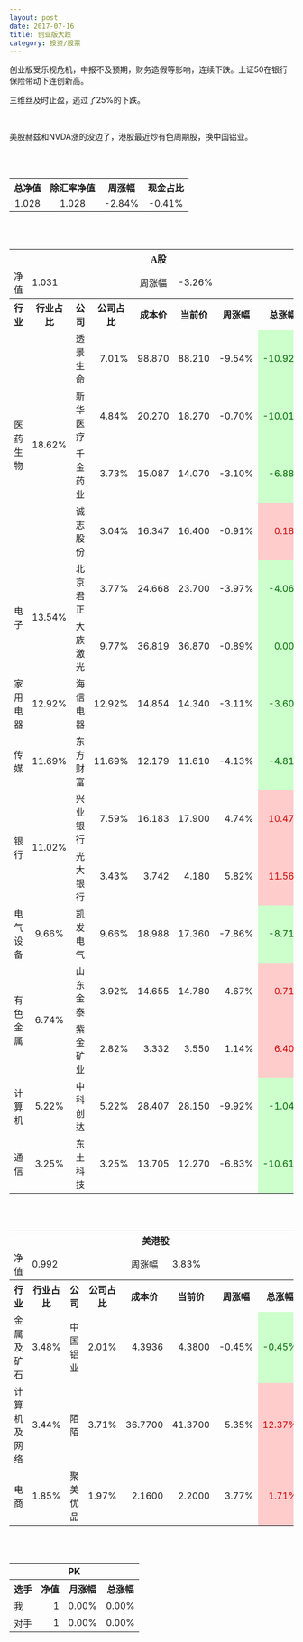 ```yaml
---
layout: post
date: 2017-07-16
title: 创业版大跌
category: 投资/股票
---
```


创业版受乐视危机，中报不及预期，财务造假等影响，连续下跌。上证50在银行保险带动下连创新高。

三维丝及时止盈，逃过了25%的下跌。

<br/>

美股赫兹和NVDA涨的没边了，港股最近炒有色周期股，换中国铝业。

<br/>
<br/>

<table cellspacing="0" border="0">
	<tr>
		<th height="17" align="center"><font face="Noto Sans CJK SC Regular">总净值</font></th>
		<th align="center"><font face="Noto Sans CJK SC Regular">除汇率净值</font></th>
		<th align="center"><font face="Noto Sans CJK SC Regular">周涨幅</font></th>
		<th align="center" valign="middle"><font face="Noto Sans CJK SC Regular">现金占比</font></th>
	</tr>
	<tr>
		<td height="17" align="center" sdval="1.028" sdnum="1033;0;0.000">1.028</td>
		<td align="center" sdval="1.028" sdnum="1033;0;0.000">1.028</td>
		<td align="center" sdval="-0.0284" sdnum="1033;0;0.00%">-2.84%</td>
		<td align="center" sdval="-0.0041" sdnum="1033;0;0.00%">-0.41%</td>
	</tr>
</table>
<br />
<br />
<table>
	<tr>
		<th colspan="8"  height="21" align="center" valign="middle"><font face="Noto Sans CJK SC Regular">A股</font></th>
		</tr>
	<tr>
		<td height="17" align="center"><font face="Noto Sans CJK SC Regular">净值</font></td>
		<td colspan="3"  align="left" valign="middle" sdval="1.031" sdnum="1033;">1.031</td>
		<td align="center"><font face="Noto Sans CJK SC Regular">周涨幅</font></td>
		<td colspan="3"  align="left" valign="middle" sdval="-0.0326" sdnum="1033;0;0.00%">-3.26%</td>
		</tr>
	<tr>
		<th height="21" align="center" valign="middle"><font face="Noto Sans CJK SC Regular">行业</font></th>
		<th align="center" valign="middle"><font face="Noto Sans CJK SC Regular">行业占比</font></th>
		<th align="center"><font face="Noto Sans CJK SC Regular">公司</font></th>
		<th align="center"><font face="Noto Sans CJK SC Regular">公司占比</font></th>
		<th align="center"><font face="Noto Sans CJK SC Regular">成本价</font></th>
		<th align="center"><font face="Noto Sans CJK SC Regular">当前价</font></th>
		<th align="center"><font face="Noto Sans CJK SC Regular">周涨幅</font></th>
		<th align="center"><font face="Noto Sans CJK SC Regular">总涨幅</font></th>
	</tr>
	<tr>
		<td rowspan="4"  height="68" align="center" valign="middle"><font face="Noto Sans CJK SC Regular">医药生物</font></td>
		<td rowspan="4"  align="center" valign="middle" sdval="0.1862" sdnum="1033;0;0.00%">18.62%</td>
		<td align="left"><font face="Noto Sans CJK SC Regular">透景生命</font></td>
		<td align="right" sdval="0.0701" sdnum="1033;0;0.00%">7.01%</td>
		<td align="right" sdval="98.87" sdnum="1033;0;0.000">98.870</td>
		<td align="right" sdval="88.21" sdnum="1033;0;0.000">88.210</td>
		<td align="right" sdval="-0.0954" sdnum="1033;0;0.00%">-9.54%</td>
		<td align="right" bgcolor="#CCFFCC" sdval="-0.10921834732477" sdnum="1033;0;0.00%"><font color="#006600">-10.92%</font></td>
	</tr>
	<tr>
		<td align="left"><font face="Noto Sans CJK SC Regular">新华医疗</font></td>
		<td align="right" sdval="0.0484" sdnum="1033;0;0.00%">4.84%</td>
		<td align="right" sdval="20.27" sdnum="1033;0;0.000">20.270</td>
		<td align="right" sdval="18.27" sdnum="1033;0;0.000">18.270</td>
		<td align="right" sdval="-0.007" sdnum="1033;0;0.00%">-0.70%</td>
		<td align="right" bgcolor="#CCFFCC" sdval="-0.100067982239763" sdnum="1033;0;0.00%"><font color="#006600">-10.01%</font></td>
	</tr>
	<tr>
		<td align="left"><font face="Noto Sans CJK SC Regular">千金药业</font></td>
		<td align="right" sdval="0.0373" sdnum="1033;0;0.00%">3.73%</td>
		<td align="right" sdval="15.087" sdnum="1033;0;0.000">15.087</td>
		<td align="right" sdval="14.07" sdnum="1033;0;0.000">14.070</td>
		<td align="right" sdval="-0.031" sdnum="1033;0;0.00%">-3.10%</td>
		<td align="right" bgcolor="#CCFFCC" sdval="-0.0688090276396899" sdnum="1033;0;0.00%"><font color="#006600">-6.88%</font></td>
	</tr>
	<tr>
		<td align="left"><font face="Noto Sans CJK SC Regular">诚志股份</font></td>
		<td align="right" sdval="0.0304" sdnum="1033;0;0.00%">3.04%</td>
		<td align="right" sdval="16.347" sdnum="1033;0;0.000">16.347</td>
		<td align="right" sdval="16.4" sdnum="1033;0;0.000">16.400</td>
		<td align="right" sdval="-0.0091" sdnum="1033;0;0.00%">-0.91%</td>
		<td align="right" bgcolor="#FFCCCC" sdval="0.00184218511041756" sdnum="1033;0;0.00%"><font color="#CC0000">0.18%</font></td>
	</tr>
	<tr>
		<td rowspan="2"  height="34" align="center" valign="middle"><font face="Noto Sans CJK SC Regular">电子</font></td>
		<td rowspan="2"  align="center" valign="middle" sdval="0.1354" sdnum="1033;0;0.00%">13.54%</td>
		<td align="left"><font face="Noto Sans CJK SC Regular">北京君正</font></td>
		<td align="right" sdval="0.0377" sdnum="1033;0;0.00%">3.77%</td>
		<td align="right" sdval="24.668" sdnum="1033;0;0.000">24.668</td>
		<td align="right" sdval="23.7" sdnum="1033;0;0.000">23.700</td>
		<td align="right" sdval="-0.0397" sdnum="1033;0;0.00%">-3.97%</td>
		<td align="right" bgcolor="#CCFFCC" sdval="-0.0406411221015081" sdnum="1033;0;0.00%"><font color="#006600">-4.06%</font></td>
	</tr>
	<tr>
		<td align="left"><font face="Noto Sans CJK SC Regular">大族激光</font></td>
		<td align="right" sdval="0.0977" sdnum="1033;0;0.00%">9.77%</td>
		<td align="right" sdval="36.819" sdnum="1033;0;0.000">36.819</td>
		<td align="right" sdval="36.87" sdnum="1033;0;0.000">36.870</td>
		<td align="right" sdval="-0.0089" sdnum="1033;0;0.00%">-0.89%</td>
		<td align="right" bgcolor="#CCFFCC" sdval="-0.000014845596024049" sdnum="1033;0;0.00%"><font color="#006600">0.00%</font></td>
	</tr>
	<tr>
		<td height="17" align="center" valign="middle"><font face="Noto Sans CJK SC Regular">家用电器</font></td>
		<td align="center" valign="middle" sdval="0.1292" sdnum="1033;0;0.00%">12.92%</td>
		<td align="left"><font face="Noto Sans CJK SC Regular">海信电器</font></td>
		<td align="right" sdval="0.1292" sdnum="1033;0;0.00%">12.92%</td>
		<td align="right" sdval="14.854" sdnum="1033;0;0.000">14.854</td>
		<td align="right" sdval="14.34" sdnum="1033;0;0.000">14.340</td>
		<td align="right" sdval="-0.0311" sdnum="1033;0;0.00%">-3.11%</td>
		<td align="right" bgcolor="#CCFFCC" sdval="-0.0360034738117679" sdnum="1033;0;0.00%"><font color="#006600">-3.60%</font></td>
	</tr>
	<tr>
		<td height="17" align="center" valign="middle"><font face="Noto Sans CJK SC Regular">传媒</font></td>
		<td align="center" valign="middle" sdval="0.1169" sdnum="1033;0;0.00%">11.69%</td>
		<td align="left"><font face="Noto Sans CJK SC Regular">东方财富</font></td>
		<td align="right" sdval="0.1169" sdnum="1033;0;0.00%">11.69%</td>
		<td align="right" sdval="12.179" sdnum="1033;0;0.000">12.179</td>
		<td align="right" sdval="11.61" sdnum="1033;0;0.000">11.610</td>
		<td align="right" sdval="-0.0413" sdnum="1033;0;0.00%">-4.13%</td>
		<td align="right" bgcolor="#CCFFCC" sdval="-0.0481197635273833" sdnum="1033;0;0.00%"><font color="#006600">-4.81%</font></td>
	</tr>
	<tr>
		<td rowspan="2"  height="34" align="center" valign="middle"><font face="Noto Sans CJK SC Regular">银行</font></td>
		<td rowspan="2"  align="center" valign="middle" sdval="0.1102" sdnum="1033;0;0.00%">11.02%</td>
		<td align="left"><font face="Noto Sans CJK SC Regular">兴业银行</font></td>
		<td align="right" sdval="0.0759" sdnum="1033;0;0.00%">7.59%</td>
		<td align="right" sdval="16.183" sdnum="1033;0;0.000">16.183</td>
		<td align="right" sdval="17.9" sdnum="1033;0;0.000">17.900</td>
		<td align="right" sdval="0.0474" sdnum="1033;0;0.00%">4.74%</td>
		<td align="right" bgcolor="#FFCCCC" sdval="0.104698992770191" sdnum="1033;0;0.00%"><font color="#CC0000">10.47%</font></td>
	</tr>
	<tr>
		<td align="left"><font face="Noto Sans CJK SC Regular">光大银行</font></td>
		<td align="right" sdval="0.0343" sdnum="1033;0;0.00%">3.43%</td>
		<td align="right" sdval="3.742" sdnum="1033;0;0.000">3.742</td>
		<td align="right" sdval="4.18" sdnum="1033;0;0.000">4.180</td>
		<td align="right" sdval="0.0582" sdnum="1033;0;0.00%">5.82%</td>
		<td align="right" bgcolor="#FFCCCC" sdval="0.115649706039551" sdnum="1033;0;0.00%"><font color="#CC0000">11.56%</font></td>
	</tr>
	<tr>
		<td height="17" align="center" valign="middle"><font face="Noto Sans CJK SC Regular">电气设备</font></td>
		<td align="center" valign="middle" sdval="0.0966" sdnum="1033;0;0.00%">9.66%</td>
		<td align="left"><font face="Noto Sans CJK SC Regular">凯发电气</font></td>
		<td align="right" sdval="0.0966" sdnum="1033;0;0.00%">9.66%</td>
		<td align="right" sdval="18.988" sdnum="1033;0;0.000">18.988</td>
		<td align="right" sdval="17.36" sdnum="1033;0;0.000">17.360</td>
		<td align="right" sdval="-0.0786" sdnum="1033;0;0.00%">-7.86%</td>
		<td align="right" bgcolor="#CCFFCC" sdval="-0.0871383610701496" sdnum="1033;0;0.00%"><font color="#006600">-8.71%</font></td>
	</tr>
	<tr>
		<td rowspan="2"  height="34" align="center" valign="middle"><font face="Noto Sans CJK SC Regular">有色金属</font></td>
		<td rowspan="2"  align="center" valign="middle" sdval="0.0674" sdnum="1033;0;0.00%">6.74%</td>
		<td align="left"><font face="Noto Sans CJK SC Regular">山东金泰</font></td>
		<td align="right" sdval="0.0392" sdnum="1033;0;0.00%">3.92%</td>
		<td align="right" sdval="14.655" sdnum="1033;0;0.000">14.655</td>
		<td align="right" sdval="14.78" sdnum="1033;0;0.000">14.780</td>
		<td align="right" sdval="0.0467" sdnum="1033;0;0.00%">4.67%</td>
		<td align="right" bgcolor="#FFCCCC" sdval="0.00712951211190704" sdnum="1033;0;0.00%"><font color="#CC0000">0.71%</font></td>
	</tr>
	<tr>
		<td align="left"><font face="Noto Sans CJK SC Regular">紫金矿业</font></td>
		<td align="right" sdval="0.0282" sdnum="1033;0;0.00%">2.82%</td>
		<td align="right" sdval="3.332" sdnum="1033;0;0.000">3.332</td>
		<td align="right" sdval="3.55" sdnum="1033;0;0.000">3.550</td>
		<td align="right" sdval="0.0114" sdnum="1033;0;0.00%">1.14%</td>
		<td align="right" bgcolor="#FFCCCC" sdval="0.0640261704681873" sdnum="1033;0;0.00%"><font color="#CC0000">6.40%</font></td>
	</tr>
	<tr>
		<td height="17" align="center" valign="middle"><font face="Noto Sans CJK SC Regular">计算机</font></td>
		<td align="center" valign="middle" sdval="0.0522" sdnum="1033;0;0.00%">5.22%</td>
		<td align="left"><font face="Noto Sans CJK SC Regular">中科创达</font></td>
		<td align="right" sdval="0.0522" sdnum="1033;0;0.00%">5.22%</td>
		<td align="right" sdval="28.407" sdnum="1033;0;0.000">28.407</td>
		<td align="right" sdval="28.15" sdnum="1033;0;0.000">28.150</td>
		<td align="right" sdval="-0.0992" sdnum="1033;0;0.00%">-9.92%</td>
		<td align="right" bgcolor="#CCFFCC" sdval="-0.0104470658640478" sdnum="1033;0;0.00%"><font color="#006600">-1.04%</font></td>
	</tr>
	<tr>
		<td height="17" align="center"><font face="Noto Sans CJK SC Regular">通信</font></td>
		<td align="center" sdval="0.0325" sdnum="1033;0;0.00%">3.25%</td>
		<td align="left"><font face="Noto Sans CJK SC Regular">东土科技</font></td>
		<td align="right" sdval="0.0325" sdnum="1033;0;0.00%">3.25%</td>
		<td align="right" sdval="13.705" sdnum="1033;0;0.000">13.705</td>
		<td align="right" sdval="12.27" sdnum="1033;0;0.000">12.270</td>
		<td align="right" sdval="-0.0683" sdnum="1033;0;0.00%">-6.83%</td>
		<td align="right" bgcolor="#CCFFCC" sdval="-0.106106311565122" sdnum="1033;0;0.00%"><font color="#006600">-10.61%</font></td>
	</tr>
</table>
<br />
<br />
<table>
	<tr>
		<th colspan="8"  height="17" align="center" valign="middle"><font face="Noto Sans CJK SC Regular">美港股</font></th>
		</tr>
	<tr>
		<td height="17" align="center"><font face="Noto Sans CJK SC Regular">净值</font></td>
		<td colspan="3"  align="left" valign="middle" sdval="0.992" sdnum="1033;">0.992</td>
		<td align="center"><font face="Noto Sans CJK SC Regular">周涨幅</font></td>
		<td colspan="3"  align="left" valign="middle" sdval="0.0383" sdnum="1033;0;0.00%">3.83%</td>
		</tr>
	<tr>
		<th height="21" align="center" valign="middle"><font face="Noto Sans CJK SC Regular">行业</font></th>
		<th align="center" valign="middle"><font face="Noto Sans CJK SC Regular">行业占比</font></th>
		<th align="center"><font face="Noto Sans CJK SC Regular">公司</font></th>
		<th align="center"><font face="Noto Sans CJK SC Regular">公司占比</font></th>
		<th align="center"><font face="Noto Sans CJK SC Regular">成本价</font></th>
		<th align="center"><font face="Noto Sans CJK SC Regular">当前价</font></th>
		<th align="center"><font face="Noto Sans CJK SC Regular">周涨幅</font></th>
		<th align="center"><font face="Noto Sans CJK SC Regular">总涨幅</font></th>
	</tr>
	<tr>
		<td height="17" align="center"><font face="Noto Sans CJK SC Regular">金属及矿石</font></td>
		<td align="center" sdval="0.0348" sdnum="1033;0;0.00%">3.48%</td>
		<td align="center" sdnum="1033;0;0.00%"><font face="Noto Sans CJK SC Regular">中国铝业</font></td>
		<td align="right" sdval="0.0201" sdnum="1033;0;0.00%">2.01%</td>
		<td align="right" sdval="4.3936" sdnum="1033;0;0.0000">4.3936</td>
		<td align="right" sdval="4.38" sdnum="1033;0;0.0000">4.3800</td>
		<td align="right" sdval="-0.0045" sdnum="1033;0;0.00%">-0.45%</td>
		<td align="right" bgcolor="#CCFFCC" sdval="-0.00449541150764765" sdnum="1033;0;0.00%"><font color="#006600">-0.45%</font></td>
	</tr>
	<tr>
		<td height="17" align="center"><font face="Noto Sans CJK SC Regular">计算机及网络</font></td>
		<td align="center" sdval="0.0344" sdnum="1033;0;0.00%">3.44%</td>
		<td align="center" sdnum="1033;0;0.00%"><font face="Noto Sans CJK SC Regular">陌陌</font></td>
		<td align="right" sdval="0.0371" sdnum="1033;0;0.00%">3.71%</td>
		<td align="right" sdval="36.77" sdnum="1033;0;0.0000">36.7700</td>
		<td align="right" sdval="41.37" sdnum="1033;0;0.0000">41.3700</td>
		<td align="right" sdval="0.0535" sdnum="1033;0;0.00%">5.35%</td>
		<td align="right" bgcolor="#FFCCCC" sdval="0.123701985314115" sdnum="1033;0;0.00%"><font color="#CC0000">12.37%</font></td>
	</tr>
	<tr>
		<td height="17" align="center"><font face="Noto Sans CJK SC Regular">电商</font></td>
		<td align="center" sdval="0.0185" sdnum="1033;0;0.00%">1.85%</td>
		<td align="center" sdnum="1033;0;0.00%"><font face="Noto Sans CJK SC Regular">聚美优品</font></td>
		<td align="right" sdval="0.0197" sdnum="1033;0;0.00%">1.97%</td>
		<td align="right" sdval="2.16" sdnum="1033;0;0.0000">2.1600</td>
		<td align="right" sdval="2.2" sdnum="1033;0;0.0000">2.2000</td>
		<td align="right" sdval="0.0377" sdnum="1033;0;0.00%">3.77%</td>
		<td align="right" bgcolor="#FFCCCC" sdval="0.0171185185185185" sdnum="1033;0;0.00%"><font color="#CC0000">1.71%</font></td>
	</tr>
</table>
<br />
<br />
<table>
	<tr>
		<th colspan="4"  height="17" align="center" valign="middle">PK</th>
	</tr>
	<tr>
		<th height="21" align="center"><font face="Noto Sans CJK SC Regular">选手</font></th>
		<th align="center"><font face="Noto Sans CJK SC Regular">净值</font></th>
		<th align="center"><font face="Noto Sans CJK SC Regular">月涨幅</font></th>
		<th align="center"><font face="Noto Sans CJK SC Regular">总涨幅</font></th>
	</tr>
	<tr>
		<td height="17" align="left"><font face="Noto Sans CJK SC Regular">我</font></td>
		<td align="right" sdval="1" sdnum="1033;">1</td>
		<td align="right" sdval="0" sdnum="1033;0;0.00%">0.00%</td>
		<td align="right" sdval="0" sdnum="1033;0;0.00%">0.00%</td>
	</tr>
	<tr>
		<td height="17" align="left"><font face="Noto Sans CJK SC Regular">对手</font></td>
		<td align="right" sdval="1" sdnum="1033;">1</td>
		<td align="right" sdval="0" sdnum="1033;0;0.00%">0.00%</td>
		<td align="right" sdval="0" sdnum="1033;0;0.00%">0.00%</td>
	</tr>
</table>
